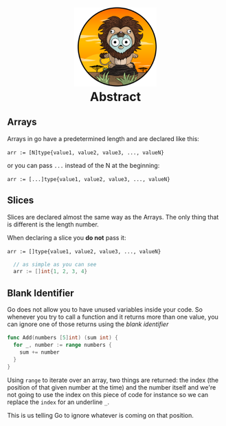 <div align="center">
  <h1>
    <img src="https://raw.githubusercontent.com/ashleymcnamara/gophers/master/LION_GOPHER.png" width="192" /><br />
    Abstract
  </h1>
</div>

## Arrays

Arrays in go have a predetermined length and are declared like this:

`arr := [N]type{value1, value2, value3, ..., valueN}`

or you can pass `...` instead of the N at the beginning:

`arr := [...]type{value1, value2, value3, ..., valueN}`


## Slices

Slices are declared almost the same way as the Arrays. The only thing that is different is the length number.

When declaring a slice you **do not** pass it:

`arr := []type{value1, value2, value3, ..., valueN}`

```go
  // as simple as you can see
  arr := []int{1, 2, 3, 4}
```

## Blank Identifier 

Go does not allow you to have unused variables inside your code.
So whenever you try to call a function and it returns more than one value, you can ignore one of those returns using the
_blank identifier_

```go
func Add(numbers [5]int) (sum int) {
  for _, number := range numbers {
    sum += number
  }
}
```

Using `range` to iterate over an array, two things are returned: the index (the position of that given number at the time) and the number itself and we're not going to use the index on this piece of code for instance so we can replace the `index` for an underline `_`.

This is us telling Go to ignore whatever is coming on that position.